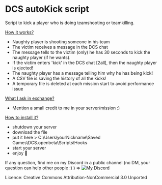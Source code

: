 # DCS autoKick script
Script to kick a player who is doing teamshooting or teamkilling.

<ins>How it works?</ins>
- Naughty player is shooting someone in his team
- The victim receives a message in the DCS chat
- The message tells to the victim (only) he has 30 seconds to kick the naughty player (if he wants).
- If the victim enters 'kick' in the DCS chat [2all], then the naughty player is ejected!
- The naughty player has a message telling him why he has being kick!
- A CSV file is saving the history of all the kicks!
- A temporary file is deleted at each mission start to avoid performance issue

<ins>What I ask in exchange?</ins>
- Mention a small credit to me in your server/mission :) 

<ins>How to install it?</ins>
- shutdown your server
- download the file
- put it here > C:\Users\yourNickname\Saved Games\DCS.openbeta\Scripts\Hooks
- start your server
- enjoy 🙂

If any question, find me on my Discord in a public channel (no DM, your question can help other people :) ) =>
[![My Discord](https://cdn.discordapp.com/attachments/559138601573548052/999311782382424084/unknown.png)](https://discord.gg/ZUZdMzQ)

Licence: Creative Commons Attribution-NonCommercial 3.0 Unported